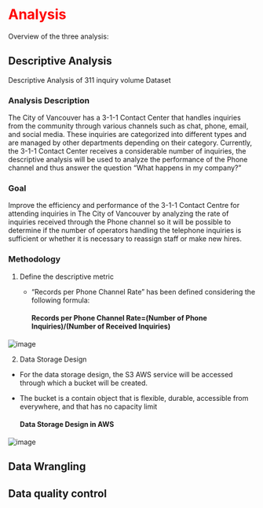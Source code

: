 # <font color="red">Analysis</font>

Overview of the three analysis:

## Descriptive Analysis
Descriptive Analysis of 311 inquiry volume Dataset

### Analysis Description

The City of Vancouver has a 3-1-1 Contact Center that handles inquiries from the community through various channels such as chat, phone, email, and social media. These inquiries are categorized into different types and are managed by other departments depending on their category.
Currently, the 3-1-1 Contact Center receives a considerable number of inquiries, the descriptive analysis will be used to analyze the performance of the Phone channel and thus answer the question “What happens in my company?”

### Goal

Improve the efficiency and performance of the 3-1-1 Contact Centre for attending inquiries in The City of Vancouver by analyzing the rate of inquiries received through the Phone channel so it will be possible to determine if the number of operators handling the telephone inquiries is sufficient or whether it is necessary to reassign staff or make new hires.

### Methodology

1. Define the descriptive metric

   - “Records per Phone Channel Rate” has been defined considering the following formula:
       #### Records per Phone Channel Rate=(Number of Phone Inquiries)/(Number of Received Inquiries)

![image](https://github.com/user-attachments/assets/1836bbb1-b067-4458-b06a-55714c13f791)

2. Data Storage Design
  - For the data storage design, the S3 AWS service will be accessed through which a bucket will be created.
  - The bucket is a contain object that is flexible, durable, accessible from everywhere, and that has no capacity limit

    #### **Data Storage Design in AWS**

![image](https://github.com/user-attachments/assets/f6b2213f-3af0-4cf5-a4ba-a52b75cbd972)



## Data Wrangling
## Data quality control

